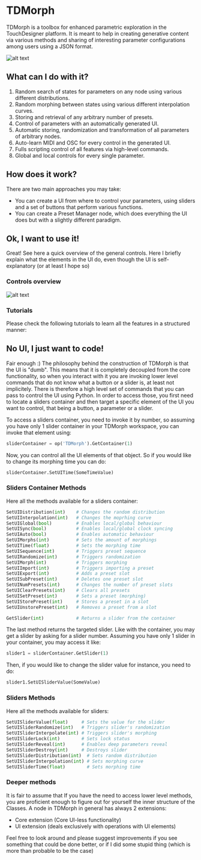 # TDMorph

TDMorph is a toolbox for enhanced parametric exploration in the TouchDesigner platform. It is meant to help in creating generative content via various methods and sharing of interesting parameter configurations among users using a JSON format.  

![alt text](https://github.com/DarienBrito/TDMorph/blob/master/imgs/TDMorphCapture.PNG)

## What can I do with it?

1) Random search of states for parameters on any node using various different distributions.
2) Random morphing between states using various different interpolation curves.
3) Storing and retrieval of any arbitrary number of presets.
4) Control of parameters with an automatically generated UI.
5) Automatic storing, randomization and transformation of all parameters of arbitrary nodes.
6) Auto-learn MIDI and OSC for every control in the generated UI.
7) Fulls scripting control of all features via high-level commands.
8) Global and local controls for every single parameter.

## How does it work?

There are two main approaches you may take:

+ You can create a UI from where to control your parameters, using sliders and a set of buttons that perform various functions.
+ You can create a Preset Manager node, which does everything the UI does but with a slightly different paradigm.

## Ok, I want to use it!

Great! See here a quick overview of the general controls. Here I briefly explain what the elements in the UI do, even though the UI is self-explanatory (or at least I hope so)

### Controls overview

![alt text](https://github.com/DarienBrito/TDMorph/blob/master/imgs/SliderControls.png)




### Tutorials

Please check the following tutorials to learn all the features in a structured manner:

## No UI, I just want to code! 

Fair enough :) The philosophy behind the construction of TDMorph is that the UI is "dumb". This means that it is completely decoupled from the core functionality, so when you interact with it you are invoking lower level commands that do not know what a button or a slider is, at least not implicitely. There is therefore a high level set of commands that you can pass to control the UI using Python. In order to access those, you first need to locate a sliders container and then target a specific element of the UI you want to control, that being a button, a parameter or a slider.

To access a sliders container, you need to invoke it by number, so assuming you have only 1 slider container in your TDMorph workspace, you can invoke that element using:

```python
sliderContainer = op('TDMorph').GetContainer(1)
```
Now, you can control all the UI elements of that object. So if you would like to change its morphing time you can do:

```python
sliderContainer.SetUITime(SomeTimeValue)
```

### Sliders Container Methods

Here all the methods available for a sliders container:

```python
SetUIDistribution(int)    # Changes the random distribution
SetUIInterpolation(int)   # Changes the moprhing curve
SetUIGlobal(bool)         # Enables local/global behaviour
SetUISync(bool)           # Enables local/global clock syncing 
SetUIAuto(bool)           # Enables automatic behaviour
SetUIMorphs(int)          # Sets the amount of morphings
SetUITime(float)          # Sets the morphing time
SetUISequence(int)        # Triggers preset sequence
SetUIRandomize(int)       # Triggers randomization
SetUIMorph(int)           # Triggers morphing
SetUIImport(int)          # Triggers importing a preset
SetUIExport(int)          # Adds a preset slot
SetUISubPreset(int)       # Deletes one preset slot
SetUINumPresets(int)      # Changes the number of preset slots
SetUIClearPresets(int)    # Clears all presets
SetUISetPreset(int)       # Sets a preset (morphing)
SetUIStorePreset(int)     # Stores a preset in a slot
SetUIUnstorePreset(int)   # Removes a preset from a slot 

GetSlider(int)            # Returns a slider from the container
```
The last method returns the targeted slider. Like with the container, you may get a slider by asking for a slider number. Assuming you have only 1 slider in your container, you may access it like:

```python
slider1 = sliderContainer.GetSlider(1) 
```

Then, if you would like to change the slider value for instance, you need to do:

```python
slider1.SetUISliderValue(SomeValue)
```

### Sliders Methods

Here all the methods available for sliders:

```python
SetUISliderValue(float)     # Sets the value for the slider
SetUISliderRandomize(int)   # Triggers slider's randomization
SetUISliderInterpolate(int) # Triggers slider's morphing
SetUISliderLock(int)        # Sets lock status
SetUISliderReveal(int)      # Enables deep parameters reveal
SetUISliderDestroy(int)     # Destroys slider
SetUISliderDistribution(int)  # Sets random distribution
SetUISliderInterpolation(int) # Sets morphing curve
SetUISliderTime(float)        # Sets morphing time
```

### Deeper methods

It is fair to assume that If you have the need to access lower level methods, you are proficient enough to figure out for yourself the inner structure of the Classes. A node in TDMorph in general has always 2 extensions:

+ Core extension (Core UI-less functionality)
+ UI extension (deals exclusively with operations with UI elements)

Feel free to look around and please suggest improvements if you see something that could be done better, or if I did some stupid thing (which is more than probable to be the case) 



